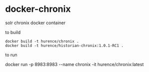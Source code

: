 # docker-chronix
solr chronix docker container


to build

    docker build -t hurence/chronix .
    docker build -t hurence/historian-chronix:1.0.1-RC1 .


to run

   docker run -p 8983:8983 --name chronix -it hurence/chronix:latest
